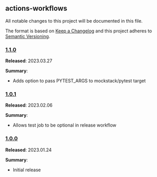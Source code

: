 ## actions-workflows

All notable changes to this project will be documented in this file.

The format is based on [Keep a Changelog](http://keepachangelog.com/) and this project adheres to [Semantic Versioning](http://semver.org/).

### [1.1.0](https://github.com/plus3it/actions-workflows/releases/tag/1.1.0)

**Released**: 2023.03.27

**Summary**:

*   Adds option to pass PYTEST_ARGS to mockstack/pytest target

### [1.0.1](https://github.com/plus3it/actions-workflows/releases/tag/1.0.1)

**Released**: 2023.02.06

**Summary**:

*   Allows test job to be optional in release workflow

### [1.0.0](https://github.com/plus3it/actions-workflows/releases/tag/1.0.0)

**Released**: 2023.01.24

**Summary**:

*   Initial release
